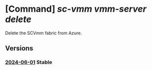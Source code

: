 # [Command] _sc-vmm vmm-server delete_

Delete the SCVmm fabric from Azure.

## Versions

### [2024-06-01](/Resources/mgmt-plane/L3N1YnNjcmlwdGlvbnMve30vcmVzb3VyY2Vncm91cHMve30vcHJvdmlkZXJzL21pY3Jvc29mdC5zY3ZtbS92bW1zZXJ2ZXJzL3t9/2024-06-01.xml) **Stable**

<!-- mgmt-plane /subscriptions/{}/resourcegroups/{}/providers/microsoft.scvmm/vmmservers/{} 2024-06-01 -->
